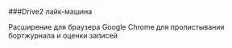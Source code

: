 ###Drive2 лайк-машина

Расширение для браузера Google Chrome для пролистывания бортжурнала и оценки записей

